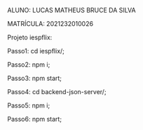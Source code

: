 ALUNO: LUCAS MATHEUS BRUCE DA SILVA

MATRÍCULA: 2021232010026

Projeto iespflix:

Passo1: cd iespflix/;

Passo2: npm i;

Passo3: npm start;

Passo4: cd backend-json-server/;

Passo5: npm i;

Passo6: npm start;